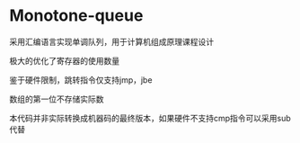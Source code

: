 # Monotone-queue
采用汇编语言实现单调队列，用于计算机组成原理课程设计

极大的优化了寄存器的使用数量

鉴于硬件限制，跳转指令仅支持jmp，jbe

数组的第一位不存储实际数

本代码并非实际转换成机器码的最终版本，如果硬件不支持cmp指令可以采用sub代替
